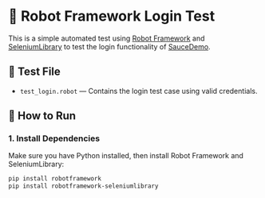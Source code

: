 # 🤖 Robot Framework Login Test

This is a simple automated test using [Robot Framework](https://robotframework.org/) and [SeleniumLibrary](https://robotframework.org/SeleniumLibrary/) to test the login functionality of [SauceDemo](https://www.saucedemo.com/).

## 📄 Test File

- `test_login.robot` — Contains the login test case using valid credentials.

## 🚀 How to Run

### 1. Install Dependencies

Make sure you have Python installed, then install Robot Framework and SeleniumLibrary:

```bash
pip install robotframework
pip install robotframework-seleniumlibrary
